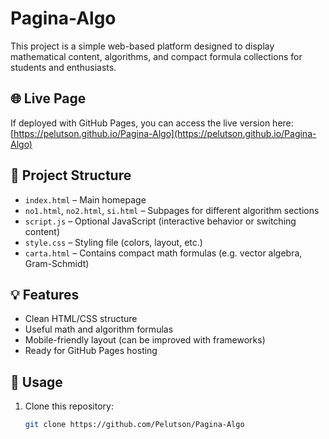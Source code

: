 # Pagina-Algo

This project is a simple web-based platform designed to display mathematical content, algorithms, and compact formula collections for students and enthusiasts.

## 🌐 Live Page

If deployed with GitHub Pages, you can access the live version here:  
[https://pelutson.github.io/Pagina-Algo](https://pelutson.github.io/Pagina-Algo)

## 📁 Project Structure

- `index.html` – Main homepage  
- `no1.html`, `no2.html`, `si.html` – Subpages for different algorithm sections  
- `script.js` – Optional JavaScript (interactive behavior or switching content)  
- `style.css` – Styling file (colors, layout, etc.)  
- `carta.html` – Contains compact math formulas (e.g. vector algebra, Gram-Schmidt)

## 💡 Features

- Clean HTML/CSS structure  
- Useful math and algorithm formulas  
- Mobile-friendly layout (can be improved with frameworks)  
- Ready for GitHub Pages hosting

## 🚀 Usage

1. Clone this repository:
   ```bash
   git clone https://github.com/Pelutson/Pagina-Algo
